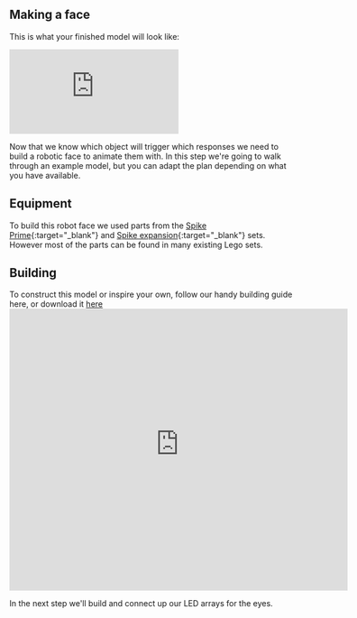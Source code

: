## Making a face

This is what your finished model will look like:

<iframe class="responsive-embed__iframe" src="https://sketchfab.com/models/d0e78282ad3c4436a2ac7a5326983d8b/embed?autospin=0.2&amp;autostart=1" frameborder="0" allowvr allowfullscreen mozallowfullscreen="true" webkitallowfullscreen="true"></iframe>

Now that we know which object will trigger which responses we need to build a robotic face to animate them with. In this step we're going to walk through an example model, but you can adapt the plan depending on what you have available.

## Equipment 
To build this robot face we used parts from the [Spike Prime](https://education.lego.com/en-gb/product/spike-prime){:target="_blank"} and [Spike expansion](https://education.lego.com/en-gb/products/lego-education-spike-prime-expansion-set/45680){:target="_blank"} sets. However most of the parts can be found in many existing Lego sets.

## Building
To construct this model or inspire your own, follow our handy building guide here, or download it [here](https://raspberrypi-education.s3-eu-west-1.amazonaws.com/shortcake/robot_face/Robot_face.pdf)
<embed src="https://raspberrypi-education.s3-eu-west-1.amazonaws.com/shortcake/robot_face/Robot_face.pdf" width="600" height="500" alt="pdf" pluginspage="http://www.adobe.com/products/acrobat/readstep2.html">


In the next step we'll build and connect up our LED arrays for the eyes.